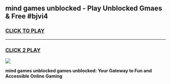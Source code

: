 
## mind games unblocked - Play Unblocked Gmaes & Free #bjvi4
<h3>
<a href="https://premium.freeplayer.one?title=mind_games_unblocked&ref=01M">CLICK TO PLAY</a></h3>
<hr>

<h3>
<a href="https://premium.freeplayer.one?title=mind_games_unblocked&ref=01M">CLICK 2 PLAY</a>
  
</h3>

<a href="https://premium.freeplayer.one?title=mind_games_unblocked&ref=01M"><img src="https://clearcache.store/games.png"></a>


**mind games unblocked games unblocked: Your Gateway to Fun and Accessible Online Gaming**
